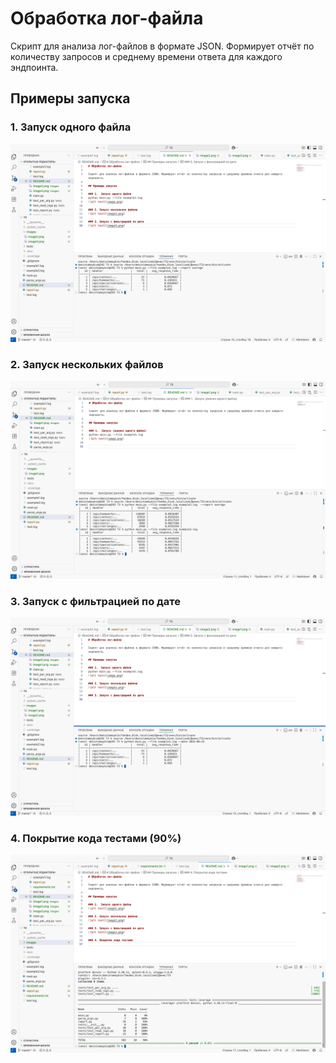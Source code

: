 # Обработка лог-файла

Скрипт для анализа лог-файлов в формате JSON. Формирует отчёт по количеству запросов и среднему времени ответа для каждого эндпоинта.

## Примеры запуска

### 1.  Запуск одного файла
![alt text](images/image1.png)

### 2. Запуск нескольких файлов
![alt text](images/image2.png)

### 3. Запуск с фильтрацией по дате
![alt text](images/image3.png)

### 4. Покрытие кода тестами (90%)
![alt text](images/image4.png)